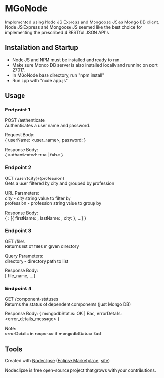 # MGoNode
Implemented using Node JS Express and Mongoose JS as Mongo DB client.  Node JS Express and Mongoose JS seemed like the best choice for implementing the prescribed 4 RESTful JSON API's


## Installation and Startup
- Node JS and NPM must be installed and ready to run.
- Make sure Mongo DB server is also installed locally and running on port 27017.
- In MGoNode base directory, run "npm install"
- Run app with "node app.js"


## Usage

### Endpoint 1
POST /authenticate  
    Authenticates a user name and password.
 
Request Body:  
    { userName: <user_name>, password: <password> }
 
Response Body:  
    { authenticated: true | false }


### Endpoint 2
GET /user/{city}/{profession}  
    Gets a user filtered by city and grouped by profession
 
URL Parameters:  
    city - city string value to filter by  
    profession - profession string value to group by  

Response Body:  
    { <profession>: [{ firstName: <firstName>, lastName: <lastName>, city: <city> }, ...] }
  

### Endpoint 3
GET /files  
    Returns list of files in given directory
 
Query Parameters:  
    directory - directory path to list
  
Response Body:  
    [ file_name, ...]


### Endpoint 4
GET /component-statuses  
    Returns the status of dependent components (just Mongo DB)
 
Response Body:
    { mongodbStatus: OK | Bad, errorDetails: <error_details_message> }
   
Note:  
    errorDetails in response if mongodbStatus: Bad



## Tools

Created with [Nodeclipse](https://github.com/Nodeclipse/nodeclipse-1)
 ([Eclipse Marketplace](http://marketplace.eclipse.org/content/nodeclipse), [site](http://www.nodeclipse.org))   

Nodeclipse is free open-source project that grows with your contributions.
